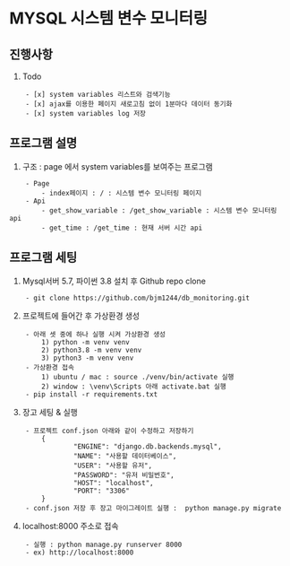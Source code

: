 MYSQL 시스템 변수 모니터링
===================================

진행사항
---------------------------
1. Todo
~~~
    - [x] system variables 리스트와 검색기능
    - [x] ajax를 이용한 페이지 새로고침 없이 1분마다 데이터 동기화
    - [x] system variables log 저장
~~~
프로그램 설명
---------------------------
1. 구조 : page 에서 system variables를 보여주는 프로그램
~~~
    - Page
        - index페이지 : / : 시스템 변수 모니터링 페이지
    - Api
        - get_show_variable : /get_show_variable : 시스템 변수 모니터링 api
        - get_time : /get_time : 현재 서버 시간 api
~~~
프로그램 세팅
---------------------------
1. Mysql서버 5.7, 파이썬 3.8 설치 후 Github repo clone
~~~
    - git clone https://github.com/bjm1244/db_monitoring.git
~~~
2. 프로젝트에 들어간 후 가상환경 생성
~~~
    - 아래 셋 중에 하나 실행 시켜 가상환경 생성
        1) python -m venv venv
        2) python3.8 -m venv venv
        3) python3 -m venv venv
    - 가상환경 접속
        1) ubuntu / mac : source ./venv/bin/activate 실행
        2) window : \venv\Scripts 아래 activate.bat 실행
    - pip install -r requirements.txt
~~~
3. 장고 세팅 & 실행
~~~
    - 프로젝트 conf.json 아래와 같이 수정하고 저장하기
        {
                "ENGINE": "django.db.backends.mysql",
                "NAME": "사용할 데이터베이스",
                "USER": "사용할 유저",
                "PASSWORD": "유저 비밀번호",
                "HOST": "localhost",
                "PORT": "3306"
        }
    - conf.json 저장 후 장고 마이그레이트 실행 :  python manage.py migrate 
~~~
4. localhost:8000 주소로 접속
~~~
    - 실행 : python manage.py runserver 8000 
	- ex) http://localhost:8000
~~~